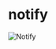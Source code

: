 # notify

![Notify](https://github.com/bijaySussol/notify/assets/13144882/9589557c-7c2c-4e86-ba8c-aa23ac45cfd1)
